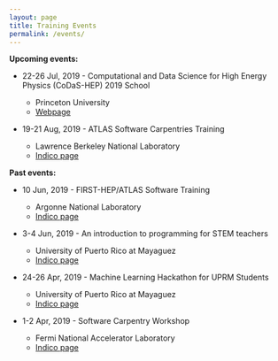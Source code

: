 ```yaml
---
layout: page
title: Training Events
permalink: /events/
---
```


**Upcoming events:**

  * 22-26 Jul, 2019 - Computational and Data Science for High Energy Physics (CoDaS-HEP) 2019 School
    * Princeton University
    * [Webpage](http://codas-hep.org/)

  * 19-21 Aug, 2019 - ATLAS Software Carpentries Training
    * Lawrence Berkeley National Laboratory
    * [Indico page](https://indico.cern.ch/event/816946/)

**Past events:**

  * 10 Jun, 2019 - FIRST-HEP/ATLAS Software Training
    * Argonne National Laboratory
    * [Indico page](https://indico.cern.ch/event/827231/)

  * 3-4 Jun, 2019 - An introduction to programming for STEM teachers
    * University of Puerto Rico at Mayaguez
    * [Indico page](https://indico.cern.ch/event/817539/)

  * 24-26 Apr, 2019 - Machine Learning Hackathon for UPRM Students
    * University of Puerto Rico at Mayaguez
    * [Indico page](https://indico.cern.ch/event/809812/)

  * 1-2 Apr, 2019 - Software Carpentry Workshop 
    * Fermi National Accelerator Laboratory
    * [Indico page](https://indico.fnal.gov/event/20233)

